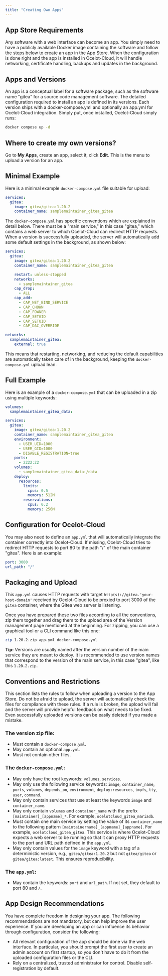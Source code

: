 ```yaml
---
title: "Creating Own Apps"
---
```


## App Store Requirements

Any software with a web interface can become an app. You simply need to have a publicly available Docker image containing the software and follow the steps below to create an app in the App Store. When the configuration is done right and the app is installed in Ocelot-Cloud, it will handle networking, certificate handling, backups and updates in the background.

## Apps and Versions

An app is a conceptual label for a software package, such as the software name "gitea" for a source code management software. The detailed configuration required to install an app is defined in its versions. Each version ships with a docker-compose.yml and optionally an app.yml for Ocelot-Cloud integration. Simply put, once installed, Ocelot-Cloud simply runs:

```sh
docker compose up -d
```

## Where to create my own versions?

Go to **My Apps**, create an app, select it, click **Edit**. This is the menu to upload a version for an app.

## Minimal Example

Here is a minimal example `docker-compose.yml` file suitable for upload:

```yaml
services:
  gitea:
    image: gitea/gitea:1.20.2
    container_name: samplemaintainer_gitea_gitea
```

The `docker-compose.yml` has specific conventions which are explained in detail below. There must be a "main service," in this case "gitea," which contains a web server to which Ocelot-Cloud can redirect HTTP requests. When a version is successfully uploaded, the server will automatically add some default settings in the background, as shown below:

```yaml
services:
  gitea:
    image: gitea/gitea:1.20.2
    container_name: samplemaintainer_gitea_gitea

    restart: unless-stopped
    networks:
      - samplemaintainer_gitea
    cap_drop:
      - ALL
    cap_add:
      - CAP_NET_BIND_SERVICE
      - CAP_CHOWN
      - CAP_FOWNER
      - CAP_SETGID
      - CAP_SETUID
      - CAP_DAC_OVERRIDE

networks:
  samplemaintainer_gitea:
    external: true
```

This means that restarting, networking, and reducing the default capabilities are automatically taken care of in the background, keeping the `docker-compose.yml` upload lean.

## Full Example

Here is an example of a `docker-compose.yml` that can be uploaded in a zip using multiple keywords:

```yaml
volumes:
  samplemaintainer_gitea_data:

services:
  gitea:
    image: gitea/gitea:1.20.2
    container_name: samplemaintainer_gitea_gitea
    environment:
      - USER_UID=1000
      - USER_GID=1000
      - DISABLE_REGISTRATION=true
    ports:
      - 2222:22
    volumes:
      - samplemaintainer_gitea_data:/data
    deploy:
      resources:
        limits:
          cpus: 0.5
          memory: 512M
        reservations:
          cpus: 0.2
          memory: 256M
```

## Configuration for Ocelot-Cloud

You may also need to define an `app.yml` that will automatically integrate the container correctly into Ocelot-Cloud. If missing, Ocelot-Cloud tries to redirect HTTP requests to port 80 to the path "/" of the main container "gitea". Here is an example:

```yaml
port: 3000
url_path: "/"
```

## Packaging and Upload

This `app.yml` causes HTTP requests with target `http(s)://gitea.'your-host-domain'` received by Ocelot-Cloud to be proxied to port 3000 of the `gitea` container, where the Gitea web server is listening.

Once you have prepared these two files according to all the conventions, zip them together and drag them to the upload area of the Version management page mentioned at the beginning. For zipping, you can use a graphical tool or a CLI command like this one:

```sh
zip 1.20.2.zip app.yml docker-compose.yml
```

**Tip:** Versions are usually named after the version number of the main service they are meant to deploy. It is recommended to use version names that correspond to the version of the main service, in this case "gitea", like this `1.20.2.zip`.

## Conventions and Restrictions

This section lists the rules to follow when uploading a version to the App Store. Do not be afraid to upload, the server will automatically check the files for compliance with these rules. If a rule is broken, the upload will fail and the server will provide helpful feedback on what needs to be fixed. Even successfully uploaded versions can be easily deleted if you made a mistake.

### The version zip file:

- Must contain a `docker-compose.yml`.
- May contain an optional `app.yml`.
- Must not contain other files.

### The `docker-compose.yml`:

- May only have the root keywords: `volumes`, `services`.
- May only use the following service keywords: `image`, `container_name`, `ports`, `volumes`, `depends_on`, `environment`, `deploy:resources`, `tmpfs`, `tty`, `user`, `command`.
- May only contain services that use at least the keywords `image` and `container_name`.
- May only contain `volumes` and `container_name` with the prefix `[maintainer]_[appname]_*`. For example, `ocelotcloud_gitea_mariadb`.
- Must contain one main service by setting the value of its `container_name` to the following pattern `[maintainername]_[appname]_[appname]`. For example, `ocelotcloud_gitea_gitea`. This service is where Ocelot-Cloud expects a web server to be running so that it can proxy HTTP requests to the port and URL path defined in the `app.yml`.
- May only contain values for the `image` keyword with a tag of a deterministic version, e.g., `gitea/gitea:1.20.2` but not `gitea/gitea` or `gitea/gitea:latest`. This ensures reproducibility.

### The `app.yml`:

- May contain the keywords: `port` and `url_path`. If not set, they default to port 80 and `/`.

## App Design Recommendations

You have complete freedom in designing your app. The following recommendations are not mandatory, but can help improve the user experience. If you are developing an app or can influence its behavior through configuration, consider the following:

* All relevant configuration of the app should be done via the web interface. In particular, you should prompt the first user to create an admin account on first startup, so you don't have to do it from the uploaded configuration files or the CLI.
* Rely on a centralized, trusted administrator for control. Disable self-registration by default.
